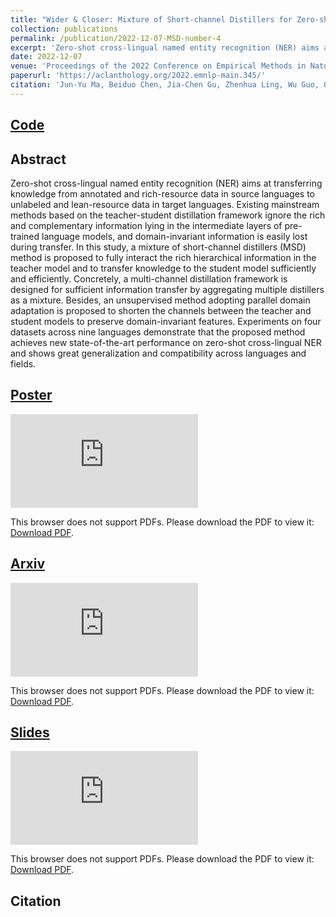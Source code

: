 ```yaml
---
title: "Wider & Closer: Mixture of Short-channel Distillers for Zero-shot Cross-lingual Named Entity Recognition"
collection: publications
permalink: /publication/2022-12-07-MSD-number-4
excerpt: 'Zero-shot cross-lingual named entity recognition (NER) aims at transferring knowledge from annotated and rich-resource data in source languages to unlabeled and lean-resource data in target languages. Existing mainstream methods based on the teacher-student distillation framework ignore the rich and complementary information lying in the intermediate layers of pre-trained language models, and domain-invariant information is easily lost during transfer. In this study, a mixture of short-channel distillers (MSD) method is proposed to fully interact the rich hierarchical information in the teacher model and to transfer knowledge to the student model sufficiently and efficiently. Concretely, a multi-channel distillation framework is designed for sufficient information transfer by aggregating multiple distillers as a mixture. Besides, an unsupervised method adopting parallel domain adaptation is proposed to shorten the channels between the teacher and student models to preserve domain-invariant features. Experiments on four datasets across nine languages demonstrate that the proposed method achieves new state-of-the-art performance on zero-shot cross-lingual NER and shows great generalization and compatibility across languages and fields.'
date: 2022-12-07
venue: 'Proceedings of the 2022 Conference on Empirical Methods in Natural Language Processing'
paperurl: 'https://aclanthology.org/2022.emnlp-main.345/'
citation: 'Jun-Yu Ma, Beiduo Chen, Jia-Chen Gu, Zhenhua Ling, Wu Guo, Quan Liu, Zhigang Chen, and Cong Liu. 2022. Wider & Closer: Mixture of Short-channel Distillers for Zero-shot Cross-lingual Named Entity Recognition. In Proceedings of the 2022 Conference on Empirical Methods in Natural Language Processing, pages 5171–5183, Abu Dhabi, United Arab Emirates. Association for Computational Linguistics.'
---
```


## [Code](https://github.com/Mckysse/MSD)


## Abstract
Zero-shot cross-lingual named entity recognition (NER) aims at transferring knowledge from annotated and rich-resource data in source languages to unlabeled and lean-resource data in target languages. Existing mainstream methods based on the teacher-student distillation framework ignore the rich and complementary information lying in the intermediate layers of pre-trained language models, and domain-invariant information is easily lost during transfer. In this study, a mixture of short-channel distillers (MSD) method is proposed to fully interact the rich hierarchical information in the teacher model and to transfer knowledge to the student model sufficiently and efficiently. Concretely, a multi-channel distillation framework is designed for sufficient information transfer by aggregating multiple distillers as a mixture. Besides, an unsupervised method adopting parallel domain adaptation is proposed to shorten the channels between the teacher and student models to preserve domain-invariant features. Experiments on four datasets across nine languages demonstrate that the proposed method achieves new state-of-the-art performance on zero-shot cross-lingual NER and shows great generalization and compatibility across languages and fields.


## [Poster](https://mckysse.github.io/files/EMNLP2022_MSD_poster.pdf)
<object data="https://mckysse.github.io/files/EMNLP2022_MSD_poster.pdf" type="application/pdf" width="900px" height="900px">
    <embed src="https://mckysse.github.io/files/EMNLP2022_MSD_poster.pdf">
        <p>This browser does not support PDFs. Please download the PDF to view it: <a href="https://mckysse.github.io/files/EMNLP2022_MSD_poster.pdf">Download PDF</a>.</p>
    </embed>
</object>


## [Arxiv](https://arxiv.org/pdf/2212.03506.pdf)
<object data="https://arxiv.org/pdf/2212.03506.pdf" type="application/pdf" width="900px" height="900px">
    <embed src="https://arxiv.org/pdf/2212.03506.pdf">
        <p>This browser does not support PDFs. Please download the PDF to view it: <a href="https://arxiv.org/pdf/2212.03506.pdf">Download PDF</a>.</p>
    </embed>
</object>


## [Slides](https://mckysse.github.io/files/EMNLP2022_MSD_slides.pdf)
<object data="https://mckysse.github.io/files/EMNLP2022_MSD_slides.pdf" type="application/pdf" width="900px" height="900px">
    <embed src="https://mckysse.github.io/files/EMNLP2022_MSD_slides.pdf">
        <p>This browser does not support PDFs. Please download the PDF to view it: <a href="https://mckysse.github.io/files/EMNLP2022_MSD_slides.pdf">Download PDF</a>.</p>
    </embed>
</object>

## Citation
